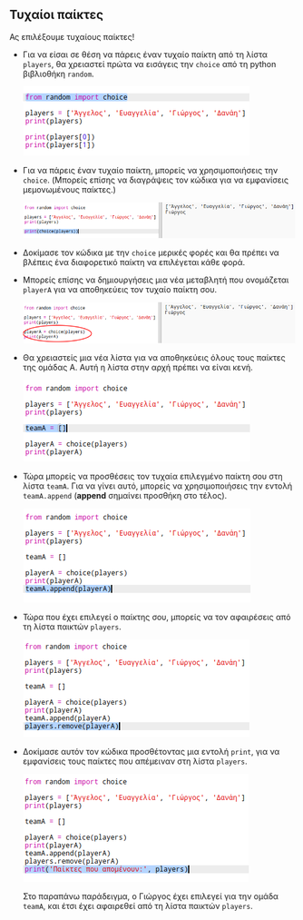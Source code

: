 ## Τυχαίοι παίκτες

Ας επιλέξουμε τυχαίους παίκτες!

+ Για να είσαι σε θέση να πάρεις έναν τυχαίο παίκτη από τη λίστα `players`, θα χρειαστεί πρώτα να εισάγεις την `choice` από τη python βιβλιοθήκη `random`.
    
    ![screenshot](images/team-import-random.png)

+ Για να πάρεις έναν τυχαίο παίκτη, μπορείς να χρησιμοποιήσεις την `choice`. (Μπορείς επίσης να διαγράψεις τον κώδικα για να εμφανίσεις μεμονωμένους παίκτες.)
    
    ![screenshot](images/team-random-player.png)

+ Δοκίμασε τον κώδικα με την `choice` μερικές φορές και θα πρέπει να βλέπεις ένα διαφορετικό παίκτη να επιλέγεται κάθε φορά.

+ Μπορείς επίσης να δημιουργήσεις μια νέα μεταβλητή που ονομάζεται `playerA` για να αποθηκεύεις τον τυχαίο παίκτη σου.
    
    ![screenshot](images/team-random-playerA.png)

+ Θα χρειαστείς μια νέα λίστα για να αποθηκεύεις όλους τους παίκτες της ομάδας Α. Αυτή η λίστα στην αρχή πρέπει να είναι κενή.
    
    ![screenshot](images/team-teamA.png)

+ Τώρα μπορείς να προσθέσεις τον τυχαία επιλεγμένο παίκτη σου στη λίστα `teamA`. Για να γίνει αυτό, μπορείς να χρησιμοποιήσεις την εντολή `teamA.append` (**append** σημαίνει προσθήκη στο τέλος).
    
    ![screenshot](images/team-teamA-add.png)

+ Τώρα που έχει επιλεγεί ο παίκτης σου, μπορείς να τον αφαιρέσεις από τη λίστα παικτών `players`.
    
    ![screenshot](images/team-players-remove.png)

+ Δοκίμασε αυτόν τον κώδικα προσθέτοντας μια εντολή `print`, για να εμφανίσεις τους παίκτες που απέμειναν στη λίστα `players`.
    
    ![screenshot](images/team-players-remove-test.png)
    
    Στο παραπάνω παράδειγμα, o Γιώργος έχει επιλεγεί για την ομάδα `teamA`, και έτσι έχει αφαιρεθεί από τη λίστα παικτών `players`.